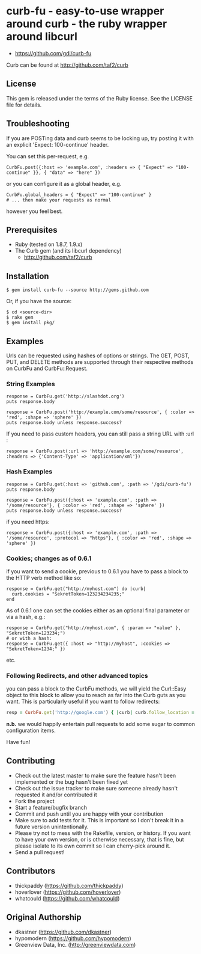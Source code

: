 # curb-fu - easy-to-use wrapper around curb - the ruby wrapper around libcurl

* https://github.com/gdi/curb-fu

Curb can be found at http://github.com/taf2/curb

## License

This gem is released under the terms of the Ruby license.  See the LICENSE file for details.

## Troubleshooting

If you are POSTing data and curb seems to be locking up, try posting it with an explicit 'Expect: 100-continue' header.

You can set this per-request, e.g.

    CurbFu.post({:host => 'example.com', :headers => { "Expect" => "100-continue" }}, { "data" => "here" })

or you can configure it as a global header, e.g.

    CurbFu.global_headers = { "Expect" => "100-continue" }
    # ... then make your requests as normal

however you feel best.

## Prerequisites

* Ruby (tested on 1.8.7, 1.9.x)
* The Curb gem (and its libcurl dependency)
  * http://github.com/taf2/curb

## Installation

    $ gem install curb-fu --source http://gems.github.com

Or, if you have the source:

    $ cd <source-dir>
    $ rake gem
    $ gem install pkg/

## Examples

Urls can be requested using hashes of options or strings.  The GET, POST, PUT, and DELETE methods are supported
through their respective methods on CurbFu and CurbFu::Request.

### String Examples

    response = CurbFu.get('http://slashdot.org')
    puts response.body

    response = CurbFu.post('http://example.com/some/resource', { :color => 'red', :shape => 'sphere' })
    puts response.body unless response.success?

If you need to pass custom headers, you can still pass a string URL with :url :

    response = CurbFu.post(:url => 'http://example.com/some/resource', :headers => {'Content-Type' => 'application/xml'})


### Hash Examples

    response = CurbFu.get(:host => 'github.com', :path => '/gdi/curb-fu')
    puts response.body

    response = CurbFu.post({:host => 'example.com', :path => '/some/resource'}, { :color => 'red', :shape => 'sphere' })
    puts response.body unless response.success?

if you need https:

    response = CurbFu.post({:host => 'example.com', :path => '/some/resource', :protocol => "https"}, { :color => 'red', :shape => 'sphere' })

### Cookies; changes as of 0.6.1

if you want to send a cookie, previous to 0.6.1 you have to pass a block to the HTTP verb method like so:

    response = CurbFu.get("http://myhost.com") do |curb|
      curb.cookies = "SekretToken=123234234235;"
    end

As of 0.6.1 one can set the cookies either as an optional final parameter or via a hash, e.g.:

    response = CurbFu.get("http://myhost.com", { :param => "value" }, "SekretToken=123234;")
    # or with a hash:
    response = CurbFu.get({ :host => "http://myhost", :cookies => "SekretToken=1234;" })

etc.

### Following Redirects, and other advanced topics

you can pass a block to the CurbFu methods, we will yield the Curl::Easy object to this block to allow you to reach as far into the Curb guts as you want. This is particularly useful if you want to follow redirects:

```ruby
resp = CurbFu.get('http://google.com') { |curb| curb.follow_location = true }
```

**n.b.** we would happily entertain pull requests to add some sugar to common configuration items.

Have fun!

## Contributing

* Check out the latest master to make sure the feature hasn't been implemented or the bug hasn't been fixed yet
* Check out the issue tracker to make sure someone already hasn't requested it and/or contributed it
* Fork the project
* Start a feature/bugfix branch
* Commit and push until you are happy with your contribution
* Make sure to add tests for it. This is important so I don't break it in a future version unintentionally.
* Please try not to mess with the Rakefile, version, or history. If you want to have your own version, or is otherwise necessary, that is fine, but please isolate to its own commit so I can cherry-pick around it.
* Send a pull request!

## Contributors

* thickpaddy (https://github.com/thickpaddy)
* hoverlover (https://github.com/hoverlover)
* whatcould (https://github.com/whatcould)

## Original Authorship

* dkastner (https://github.com/dkastner)
* hypomodern (https://github.com/hypomodern)
* Greenview Data, Inc. (http://greenviewdata.com)
